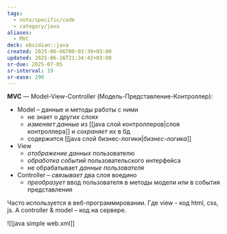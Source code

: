 ```yaml
---
tags:
  - note/specific/code
  - category/java
aliases:
  - MVC
deck: obsidian::java
created: 2025-06-06T09:03:39+03:00
updated: 2025-06-16T21:34:42+03:00
sr-due: 2025-07-05
sr-interval: 19
sr-ease: 290
---
```


**MVC**
—
Model-View-Controller (Модель-Представление-Контроллер):
- Model – данные и методы работы с ними
	- не знает о *других слоях*
	- *изменяет данные* из [[java слой контроллеров|слоя контроллера]] и *сохраняет* их в бд
	- содержится [[java слой бизнес-логики|*бизнес-логика*]]
- View
	- *отображение данных* пользователю
	- *обработка событий* пользовательского интерфейса
	- не обрабатывает *данные пользователя*
- Controller – *связывает* два слоя воедино
	- *преобразует* ввод пользователя в методы модели или в события представления

Часто используется в веб-программировании. Где view - код html, css, js. А controller & model – код на сервере.

![[java simple web.xml]]
